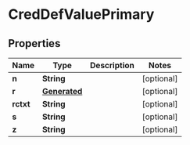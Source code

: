 

# CredDefValuePrimary


## Properties

Name | Type | Description | Notes
------------ | ------------- | ------------- | -------------
**n** | **String** |  |  [optional]
**r** | [**Generated**](Generated.md) |  |  [optional]
**rctxt** | **String** |  |  [optional]
**s** | **String** |  |  [optional]
**z** | **String** |  |  [optional]



